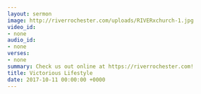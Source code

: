 ```yaml
---
layout: sermon
image: http://riverrochester.com/uploads/RIVERxchurch-1.jpg
video_id:
- none
audio_id:
- none
verses:
- none
summary: Check us out online at https://riverrochester.com!
title: Victorious Lifestyle
date: 2017-10-11 00:00:00 +0000
---
```

